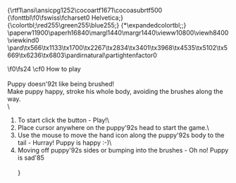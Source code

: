 {\rtf1\ansi\ansicpg1252\cocoartf1671\cocoasubrtf500
{\fonttbl\f0\fswiss\fcharset0 Helvetica;}
{\colortbl;\red255\green255\blue255;}
{\*\expandedcolortbl;;}
\paperw11900\paperh16840\margl1440\margr1440\vieww10800\viewh8400\viewkind0
\pard\tx566\tx1133\tx1700\tx2267\tx2834\tx3401\tx3968\tx4535\tx5102\tx5669\tx6236\tx6803\pardirnatural\partightenfactor0

\f0\fs24 \cf0 How to play\
\
Puppy doesn\'92t like being brushed! \
Make puppy happy, stroke his whole body, avoiding the brushes along the way.\
\
1. To start click the button - Play!\
2. Place cursor anywhere on the puppy\'92s head to start the game.\
3. Use the mouse to move the hand icon along the puppy\'92s body to the tail - Hurray! Puppy is happy :-)\
4. Moving off puppy\'92s sides or bumping into the brushes - Oh no! Puppy is sad\'85\
\
}